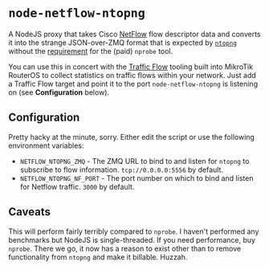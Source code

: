 # `node-netflow-ntopng`

A NodeJS proxy that takes Cisco [NetFlow](https://en.wikipedia.org/wiki/NetFlow) flow descriptor data and converts it into the strange JSON-over-ZMQ format that is expected by [`ntopng`](https://www.ntop.org/products/traffic-analysis/ntop/) without the [requirement](https://www.ntop.org/guides/ntopng/case_study/using_with_nprobe.html) for the (paid) `nprobe` tool.

You can use this in concert with the [Traffic Flow](https://help.mikrotik.com/docs/display/ROS/Traffic+flow) tooling built into MikroTik RouterOS to collect statistics on traffic flows within your network. Just add a Traffic Flow target and point it to the port `node-netflow-ntopng` is listening on (see **Configuration** below).

## Configuration

Pretty hacky at the minute, sorry. Either edit the script or use the following environment variables:

* `NETFLOW_NTOPNG_ZMQ` - The ZMQ URL to bind to and listen for `ntopng` to subscribe to flow information. `tcp://0.0.0.0:5556` by default.
* `NETFLOW_NTOPNG_NF_PORT` - The port number on which to bind and listen for Netflow traffic. `3000` by default.

## Caveats

This will perform fairly terribly compared to `nprobe`. I haven't performed any benchmarks but NodeJS is single-threaded. If you need performance, buy `nprobe`. There we go, it now has a reason to exist other than to remove functionality from `ntopng` and make it billable. Huzzah.
